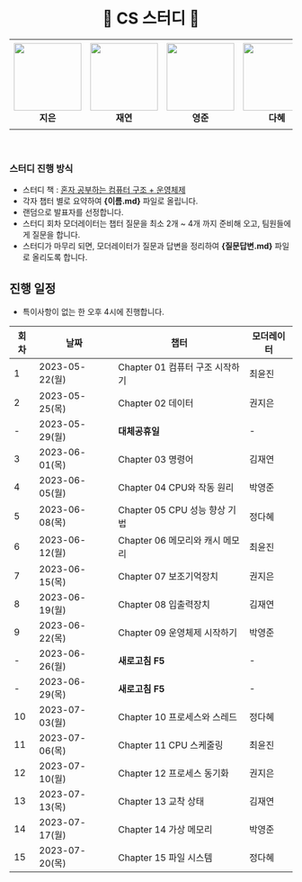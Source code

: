  <div align="center">
  <h1> 🎉 CS 스터디  🎉</h1>
<!--   <p>🎉 CS 스터디</p> -->
</div>


<div align="center">
<table>
    <tr height="160px">
        <td align="center" width="150px">
            <a href="https://github.com/lectura7942"><img height="120px" width="120px" src="https://avatars.githubusercontent.com/u/81620001?v=4"/></a>
            <br />
            <strong>지은</strong>
        </td>
        <td align="center" width="150px">
            <a href="https://github.com/JLake310"><img height="120px" width="120px" src="https://avatars.githubusercontent.com/u/86578246?v=4"/></a>
            <br />
            <strong>재연</strong>
        </td>
        <td align="center" width="150px">
            <a href="https://github.com/hoooolllly"><img height="120px" width="120px" src="https://avatars.githubusercontent.com/u/126573689?v=4"/></a>
            <br />
            <strong>영준</strong>
        </td>
        <td align="center" width="150px">
            <a href="https://github.com/Da-Hye-JUNG"><img height="120px" width="120px" src="https://avatars.githubusercontent.com/u/96599427?v=4"/></a>
            <br />
            <strong>다혜</strong>
        </td>
            <td align="center" width="150px">
            <a href="https://github.com/yunjinchoidev"><img height="120px" width="120px" src="https://avatars.githubusercontent.com/u/89494907?v=4"/></a>
            <br />
            <strong>윤진</strong>
        </td>
    </tr>
</table>
</div>
</br>



### 스터디 진행 방식
- 스터디 책 : [혼자 공부하는 컴퓨터 구조 + 운영체제](https://www.aladin.co.kr/shop/wproduct.aspx?ItemId=299014282)
- 각자 챕터 별로 요약하여 **{이름.md}** 파일로 올립니다.
- 랜덤으로 발표자를 선정합니다.
- 스터디 회차 모더레이터는 챕터 질문을 최소 2개 ~ 4개 까지 준비해 오고, 팀원들에게 질문을 합니다.
- 스터디가 마무리 되면, 모더레이터가 질문과 답변을 정리하여 **{질문답변.md}** 파일로 올리도록 합니다.


## 진행 일정
- 특이사항이 없는 한 오후 4시에 진행합니다.

| 회차 | 날짜 | 챕터 | 모더레이터 |
|---|---|---|---|
| 1 | 2023-05-22(월) | Chapter 01 컴퓨터 구조 시작하기 | 최윤진 |
| 2 | 2023-05-25(목) | Chapter 02 데이터 | 권지은 |
| - | 2023-05-29(월) | **대체공휴일** | - |
| 3 | 2023-06-01(목) | Chapter 03 명령어 | 김재연 |
| 4 | 2023-06-05(월) | Chapter 04 CPU와 작동 원리 | 박영준 |
| 5 | 2023-06-08(목) | Chapter 05 CPU 성능 향상 기법 | 정다혜 |
| 6 | 2023-06-12(월) | Chapter 06 메모리와 캐시 메모리 | 최윤진 |
| 7 | 2023-06-15(목) | Chapter 07 보조기억장치 | 권지은 |
| 8 | 2023-06-19(월) | Chapter 08 입출력장치 | 김재연 |
| 9 | 2023-06-22(목) | Chapter 09 운영체제 시작하기 | 박영준 |
| - | 2023-06-26(월) | **새로고침 F5** | - |
| - | 2023-06-29(목) | **새로고침 F5** | - |
| 10 | 2023-07-03(월) | Chapter 10 프로세스와 스레드 | 정다혜 |
| 11 | 2023-07-06(목) | Chapter 11 CPU 스케줄링 | 최윤진 |
| 12 | 2023-07-10(월) | Chapter 12 프로세스 동기화 | 권지은 |
| 13 | 2023-07-13(목) | Chapter 13 교착 상태 | 김재연 |
| 14 | 2023-07-17(월) | Chapter 14 가상 메모리 | 박영준 |
| 15 | 2023-07-20(목) | Chapter 15 파일 시스템 | 정다혜 |
